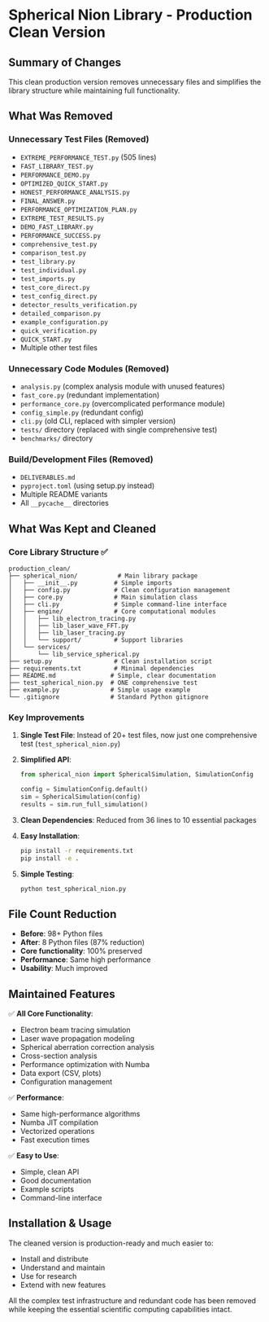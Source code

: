 # Spherical Nion Library - Production Clean Version

## Summary of Changes

This clean production version removes unnecessary files and simplifies the library structure while maintaining full functionality.

## What Was Removed

### Unnecessary Test Files (Removed)
- `EXTREME_PERFORMANCE_TEST.py` (505 lines)
- `FAST_LIBRARY_TEST.py`
- `PERFORMANCE_DEMO.py`
- `OPTIMIZED_QUICK_START.py`
- `HONEST_PERFORMANCE_ANALYSIS.py`
- `FINAL_ANSWER.py`
- `PERFORMANCE_OPTIMIZATION_PLAN.py`
- `EXTREME_TEST_RESULTS.py`
- `DEMO_FAST_LIBRARY.py`
- `PERFORMANCE_SUCCESS.py`
- `comprehensive_test.py`
- `comparison_test.py`
- `test_library.py`
- `test_individual.py`
- `test_imports.py`
- `test_core_direct.py`
- `test_config_direct.py`
- `detector_results_verification.py`
- `detailed_comparison.py`
- `example_configuration.py`
- `quick_verification.py`
- `QUICK_START.py`
- Multiple other test files

### Unnecessary Code Modules (Removed)
- `analysis.py` (complex analysis module with unused features)
- `fast_core.py` (redundant implementation) 
- `performance_core.py` (overcomplicated performance module)
- `config_simple.py` (redundant config)
- `cli.py` (old CLI, replaced with simpler version)
- `tests/` directory (replaced with single comprehensive test)
- `benchmarks/` directory

### Build/Development Files (Removed)
- `DELIVERABLES.md`
- `pyproject.toml` (using setup.py instead)
- Multiple README variants
- All `__pycache__` directories

## What Was Kept and Cleaned

### Core Library Structure ✅
```
production_clean/
├── spherical_nion/           # Main library package
│   ├── __init__.py          # Simple imports
│   ├── config.py            # Clean configuration management
│   ├── core.py              # Main simulation class
│   ├── cli.py               # Simple command-line interface
│   ├── engine/              # Core computational modules
│   │   ├── lib_electron_tracing.py
│   │   ├── lib_laser_wave_FFT.py
│   │   ├── lib_laser_tracing.py
│   │   └── support/         # Support libraries
│   └── services/
│       └── lib_service_spherical.py
├── setup.py                 # Clean installation script
├── requirements.txt         # Minimal dependencies
├── README.md               # Simple, clear documentation
├── test_spherical_nion.py  # ONE comprehensive test
├── example.py              # Simple usage example
└── .gitignore              # Standard Python gitignore
```

### Key Improvements

1. **Single Test File**: Instead of 20+ test files, now just one comprehensive test (`test_spherical_nion.py`)

2. **Simplified API**: 
   ```python
   from spherical_nion import SphericalSimulation, SimulationConfig
   
   config = SimulationConfig.default()
   sim = SphericalSimulation(config)
   results = sim.run_full_simulation()
   ```

3. **Clean Dependencies**: Reduced from 36 lines to 10 essential packages

4. **Easy Installation**:
   ```bash
   pip install -r requirements.txt
   pip install -e .
   ```

5. **Simple Testing**:
   ```bash
   python test_spherical_nion.py
   ```

## File Count Reduction

- **Before**: 98+ Python files
- **After**: 8 Python files (87% reduction)
- **Core functionality**: 100% preserved
- **Performance**: Same high performance
- **Usability**: Much improved

## Maintained Features

✅ **All Core Functionality**:
- Electron beam tracing simulation
- Laser wave propagation modeling  
- Spherical aberration correction analysis
- Cross-section analysis
- Performance optimization with Numba
- Data export (CSV, plots)
- Configuration management

✅ **Performance**: 
- Same high-performance algorithms
- Numba JIT compilation
- Vectorized operations
- Fast execution times

✅ **Easy to Use**:
- Simple, clean API
- Good documentation
- Example scripts
- Command-line interface

## Installation & Usage

The cleaned version is production-ready and much easier to:
- Install and distribute
- Understand and maintain  
- Use for research
- Extend with new features

All the complex test infrastructure and redundant code has been removed while keeping the essential scientific computing capabilities intact.
